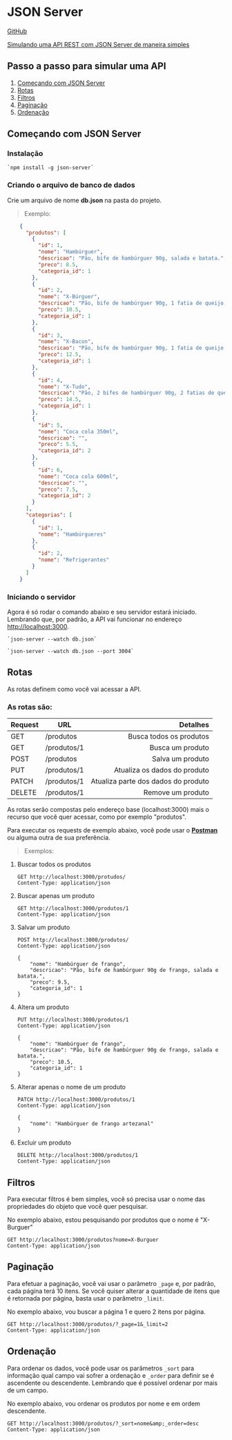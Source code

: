 # JSON Server

[GitHub](https://github.com/typicode/json-server)

[Simulando uma API REST com JSON Server de maneira simples](http://www.fabricadecodigo.com/json-server/)

## Passo a passo para simular uma API

1. [Começando com JSON Server](#comeando-com-json-server)
2. [Rotas](#rotas)
3. [Filtros](#filtros)
4. [Paginação](#paginao)
5. [Ordenação](#ordenao)

## Começando com JSON Server

### Instalação

    `npm install -g json-server`

### Criando o arquivo de banco de dados

Crie um arquivo de nome **db.json** na pasta do projeto.
    
> Exemplo:
```json
    {
      "produtos": [
        {
          "id": 1,
          "nome": "Hambúrguer",
          "descricao": "Pão, bife de hambúrguer 90g, salada e batata.",
          "preco": 8.5,
          "categoria_id": 1
        },
        {
          "id": 2,
          "nome": "X-Búrguer",
          "descricao": "Pão, bife de hambúrguer 90g, 1 fatia de queijo, salada e batata.",
          "preco": 10.5,
          "categoria_id": 1
        },
        {
          "id": 3,
          "nome": "X-Bacon",
          "descricao": "Pão, bife de hambúrguer 90g, 1 fatia de queijo, 2 fatia de bacon, salada e batata.",
          "preco": 12.5,
          "categoria_id": 1
        },
        {
          "id": 4,
          "nome": "X-Tudo",
          "descricao": "Pão, 2 bifes de hambúrguer 90g, 2 fatias de queijo, 4 fatias de bacon, salada e batata.",
          "preco": 14.5,
          "categoria_id": 1
        },
        {
          "id": 5,
          "nome": "Coca cola 350ml",
          "descricao": "",
          "preco": 5.5,
          "categoria_id": 2
        },
        {
          "id": 6,
          "nome": "Coca cola 600ml",
          "descricao": "",
          "preco": 7.5,
          "categoria_id": 2
        }
      ],
      "categorias": [
        {
          "id": 1,
          "nome": "Hambúrgueres"
        },
        {
          "id": 2,
          "nome": "Refrigerantes"
        }
      ]
    }
```
  
### Iniciando o servidor

Agora é só rodar o comando abaixo e seu servidor estará iniciado.
Lembrando que, por padrão, a API vai funcionar no endereço [http://localhost:3000](http://localhost:3000).

    `json-server --watch db.json`
    
    `json-server --watch db.json --port 3004`
    
## Rotas

As rotas definem como você vai acessar a API.

### As rotas são:

| Request | URL         | Detalhes                            |
|:------- | ----------- | -----------------------------------:|
| GET     | /produtos   | Busca todos os produtos             |
| GET     | /produtos/1 | Busca um produto                    |
| POST    | /produtos   | Salva um produto                    |
| PUT     | /produtos/1 | Atualiza os dados do produto        |
| PATCH   | /produtos/1 | Atualiza parte dos dados do produto |
| DELETE  | /produtos/1 | Remove um produto                   |

As rotas serão compostas pelo endereço base (localhost:3000) mais o recurso que você quer acessar, como por exemplo "produtos".

Para executar os requests de exemplo abaixo, você pode usar o **[Postman](https://www.getpostman.com/)** ou alguma outra de sua preferência.

> Exemplos:

1. Buscar todos os produtos
    ```http request
    GET http://localhost:3000/protudos/
    Content-Type: application/json
    ```

2. Buscar apenas um produto
    ```http request
    GET http://localhost:3000/produtos/1
    Content-Type: application/json
    ```

3. Salvar um produto
    ```http request
    POST http://localhost:3000/produtos/
    Content-Type: application/json
   
    {
        "nome": "Hambúrguer de frango",
        "descricao": "Pão, bife de hambúrguer 90g de frango, salada e batata.",
        "preco": 9.5,
        "categoria_id": 1
    }
    ```
   
4. Altera um produto
    ```http request
    PUT http://localhost:3000/produtos/1
    Content-Type: application/json
    
   {
        "nome": "Hambúrguer de frango",
        "descricao": "Pão, bife de hambúrguer 90g de frango, salada e batata.",
        "preco": 10.5,
        "categoria_id": 1
    }
    ```
   
5. Alterar apenas o nome de um produto
    ```http request
    PATCH http://localhost:3000/produtos/1
    Content-Type: application/json
    
   {
        "nome": "Hambúrguer de frango artezanal"
    }
    ```
   
6. Excluir um produto
    ```http request
    DELETE http://localhost:3000/produtos/1
    Content-Type: application/json
    ```
   
## Filtros

Para executar filtros é bem simples, você só precisa usar o nome das propriedades do objeto que você quer pesquisar.

No exemplo abaixo, estou pesquisando por produtos que o nome é "X-Burguer"

```http request
GET http://localhost:3000/produtos?nome=X-Burguer
Content-Type: application/json
```

## Paginação

Para efetuar a paginação, você vai usar o parâmetro `_page` e, por padrão, cada página terá 10 itens.
Se você quiser alterar a quantidade de itens que é retornada por página, basta usar o parâmetro `_limit`.

No exemplo abaixo, vou buscar a página 1 e quero 2 itens por página.

```http request
GET http://localhost:3000/produtos/?_page=1&_limit=2
Content-Type: application/json
```

## Ordenação

Para ordenar os dados, você pode usar os parâmetros `_sort` para informação qual campo vai sofrer a ordenação e `_order` para definir se é ascendente ou descendente.
Lembrando que é possível ordenar por mais de um campo.

No exemplo abaixo, vou ordenar os produtos por nome e em ordem descendente.

```http request
GET http://localhost:3000/produtos/?_sort=nome&amp;_order=desc
Content-Type: application/json
```